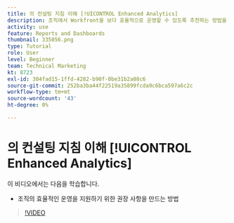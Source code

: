 ```yaml
---
title: 의 컨설팅 지침 이해 [!UICONTROL Enhanced Analytics]
description: 조직에서 Workfront을 보다 효율적으로 운영할 수 있도록 추천하는 방법을 알아봅니다.
activity: use
feature: Reports and Dashboards
thumbnail: 335056.png
type: Tutorial
role: User
level: Beginner
team: Technical Marketing
kt: 8723
exl-id: 304fad15-1ffd-4282-b90f-0be31b2a08c6
source-git-commit: 252ba3ba44f22519a35899fcda9c6bca597a6c2c
workflow-type: tm+mt
source-wordcount: '43'
ht-degree: 0%

---
```


# 의 컨설팅 지침 이해 [!UICONTROL Enhanced Analytics]

이 비디오에서는 다음을 학습합니다.

* 조직의 효율적인 운영을 지원하기 위한 권장 사항을 만드는 방법

>[!VIDEO](https://video.tv.adobe.com/v/335056/?quality=12)

